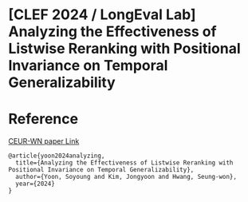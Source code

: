 # [CLEF 2024 / LongEval Lab] <br>Analyzing the Effectiveness of Listwise Reranking with Positional Invariance on Temporal Generalizability

# Reference
[CEUR-WN paper Link](https://ceur-ws.org/Vol-3740/paper-221.pdf)

~~~
@article{yoon2024analyzing,
  title={Analyzing the Effectiveness of Listwise Reranking with Positional Invariance on Temporal Generalizability},
  author={Yoon, Soyoung and Kim, Jongyoon and Hwang, Seung-won},
  year={2024}
}
~~~
